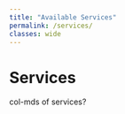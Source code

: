 ```yaml
---
title: "Available Services"
permalink: /services/
classes: wide
---
```


# Services
col-mds of services?